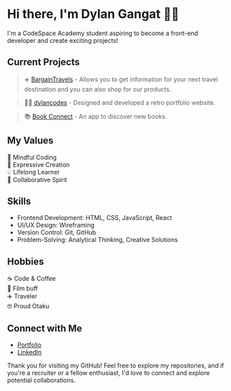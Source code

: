 # Hi there, I'm Dylan Gangat 👋🏻
I'm a CodeSpace Academy student aspiring to become a front-end developer and create exciting projects!

## Current Projects
> ✈️ [BargainTravels](https://bargaintravels.netlify.app/) - Allows you to get information for your next travel destination and you can also shop for our products.

> 👨‍💻 [dylancodes](https://dylancodes.netlify.app/) - Designed and developed a retro portfolio website.

> 📚 [Book Connect](https://book-connect-app.netlify.app/) - An app to discover new books.

## My Values
🧠 Mindful Coding </br>
🖤 Expressive Creation </br>
💡 Lifelong Learner </br>
🙌 Collaborative Spirit </br>

## Skills
- Frontend Development: HTML, CSS, JavaScript, React </br>
- UI/UX Design: Wireframing </br>
- Version Control: Git, GitHub </br>
- Problem-Solving: Analytical Thinking, Creative Solutions </br>

## Hobbies
☕️ Code & Coffee </br>
🍿 Film buff </br>
✈️ Traveler </br>
🤓 Proud Otaku </br>

## Connect with Me
- [Portfolio](https://dylancodes.netlify.app/)
- [LinkedIn](https://www.linkedin.com/in/dylan-gangat-5a666b20a/)

Thank you for visiting my GitHub! Feel free to explore my repositories, and if you're a recruiter or a fellow enthusiast, I'd love to connect and explore potential collaborations.

